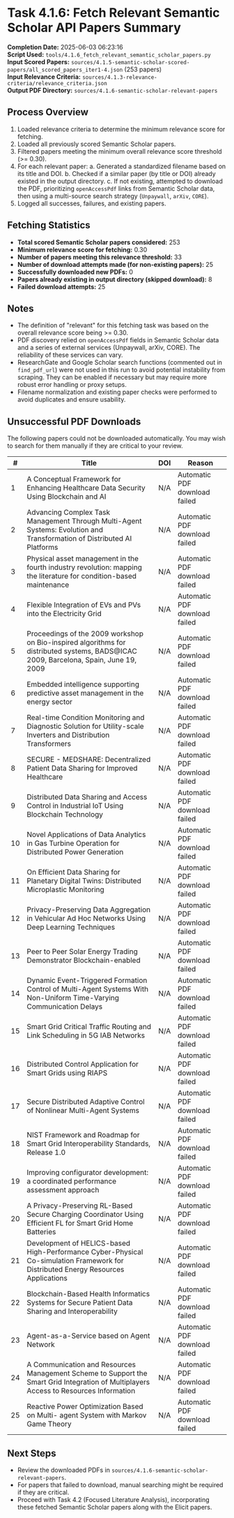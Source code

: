 # Task 4.1.6: Fetch Relevant Semantic Scholar API Papers Summary

**Completion Date:** 2025-06-03 06:23:16  
**Script Used:** `tools/4.1.6_fetch_relevant_semantic_scholar_papers.py`  
**Input Scored Papers:** `sources/4.1.5-semantic-scholar-scored-papers/all_scored_papers_iter1-4.json` (253 papers)  
**Input Relevance Criteria:** `sources/4.1.3-relevance-criteria/relevance_criteria.json`  
**Output PDF Directory:** `sources/4.1.6-semantic-scholar-relevant-papers`  

## Process Overview

1. Loaded relevance criteria to determine the minimum relevance score for fetching.
2. Loaded all previously scored Semantic Scholar papers.
3. Filtered papers meeting the minimum overall relevance score threshold (>= 0.30).
4. For each relevant paper:
    a. Generated a standardized filename based on its title and DOI.
    b. Checked if a similar paper (by title or DOI) already existed in the output directory.
    c. If not existing, attempted to download the PDF, prioritizing `openAccessPdf` links from Semantic Scholar data, then using a multi-source search strategy (`Unpaywall`, `arXiv`, `CORE`).
5. Logged all successes, failures, and existing papers.

## Fetching Statistics

- **Total scored Semantic Scholar papers considered:** 253
- **Minimum relevance score for fetching:** 0.30
- **Number of papers meeting this relevance threshold:** 33
- **Number of download attempts made (for non-existing papers):** 25
- **Successfully downloaded new PDFs:** 0
- **Papers already existing in output directory (skipped download):** 8
- **Failed download attempts:** 25

## Notes

- The definition of "relevant" for this fetching task was based on the overall relevance score being >= 0.30.
- PDF discovery relied on `openAccessPdf` fields in Semantic Scholar data and a series of external services (Unpaywall, arXiv, CORE). The reliability of these services can vary.
- ResearchGate and Google Scholar search functions (commented out in `find_pdf_url`) were not used in this run to avoid potential instability from scraping. They can be enabled if necessary but may require more robust error handling or proxy setups.
- Filename normalization and existing paper checks were performed to avoid duplicates and ensure usability.

## Unsuccessful PDF Downloads

The following papers could not be downloaded automatically. You may wish to search for them manually if they are critical to your review.

| # | Title | DOI | Reason |
|---|-------|-----|--------|
| 1 | A Conceptual Framework for Enhancing Healthcare Data Security Using Blockchain and AI | N/A | Automatic PDF download failed |
| 2 | Advancing Complex Task Management Through Multi-Agent Systems: Evolution and Transformation of Distributed AI Platforms | N/A | Automatic PDF download failed |
| 3 | Physical asset management in the fourth industry revolution: mapping the literature for condition-based maintenance | N/A | Automatic PDF download failed |
| 4 | Flexible Integration of EVs and PVs into the Electricity Grid | N/A | Automatic PDF download failed |
| 5 | Proceedings of the 2009 workshop on Bio-inspired algorithms for distributed systems, BADS@ICAC 2009, Barcelona, Spain, June 19, 2009 | N/A | Automatic PDF download failed |
| 6 | Embedded intelligence supporting predictive asset management in the energy sector | N/A | Automatic PDF download failed |
| 7 | Real-time Condition Monitoring and Diagnostic Solution for Utility-scale Inverters and Distribution Transformers | N/A | Automatic PDF download failed |
| 8 | SECURE - MEDSHARE: Decentralized Patient Data Sharing for Improved Healthcare | N/A | Automatic PDF download failed |
| 9 | Distributed Data Sharing and Access Control in Industrial IoT Using Blockchain Technology | N/A | Automatic PDF download failed |
| 10 | Novel Applications of Data Analytics in Gas Turbine Operation for Distributed Power Generation | N/A | Automatic PDF download failed |
| 11 | On Efficient Data Sharing for Planetary Digital Twins: Distributed Microplastic Monitoring | N/A | Automatic PDF download failed |
| 12 | Privacy-Preserving Data Aggregation in Vehicular Ad Hoc Networks Using Deep Learning Techniques | N/A | Automatic PDF download failed |
| 13 | Peer to Peer Solar Energy Trading Demonstrator Blockchain-enabled | N/A | Automatic PDF download failed |
| 14 | Dynamic Event-Triggered Formation Control of Multi-Agent Systems With Non-Uniform Time-Varying Communication Delays | N/A | Automatic PDF download failed |
| 15 | Smart Grid Critical Traffic Routing and Link Scheduling in 5G IAB Networks | N/A | Automatic PDF download failed |
| 16 | Distributed Control Application for Smart Grids using RIAPS | N/A | Automatic PDF download failed |
| 17 | Secure Distributed Adaptive Control of Nonlinear Multi-Agent Systems | N/A | Automatic PDF download failed |
| 18 | NIST Framework and Roadmap for Smart Grid Interoperability Standards, Release 1.0 | N/A | Automatic PDF download failed |
| 19 | Improving configurator development: a coordinated performance assessment approach | N/A | Automatic PDF download failed |
| 20 | A Privacy-Preserving RL-Based Secure Charging Coordinator Using Efficient FL for Smart Grid Home Batteries | N/A | Automatic PDF download failed |
| 21 | Development of HELICS-based High-Performance Cyber-Physical Co-simulation Framework for Distributed Energy Resources Applications | N/A | Automatic PDF download failed |
| 22 | Blockchain-Based Health Informatics Systems for Secure Patient Data Sharing and Interoperability | N/A | Automatic PDF download failed |
| 23 | Agent-as-a-Service based on Agent Network | N/A | Automatic PDF download failed |
| 24 | A Communication and Resources Management Scheme to Support the Smart Grid Integration of Multiplayers Access to Resources Information | N/A | Automatic PDF download failed |
| 25 | Reactive Power Optimization Based on Multi- agent System with Markov Game Theory | N/A | Automatic PDF download failed |


## Next Steps

- Review the downloaded PDFs in `sources/4.1.6-semantic-scholar-relevant-papers`.
- For papers that failed to download, manual searching might be required if they are critical.
- Proceed with Task 4.2 (Focused Literature Analysis), incorporating these fetched Semantic Scholar papers along with the Elicit papers.
